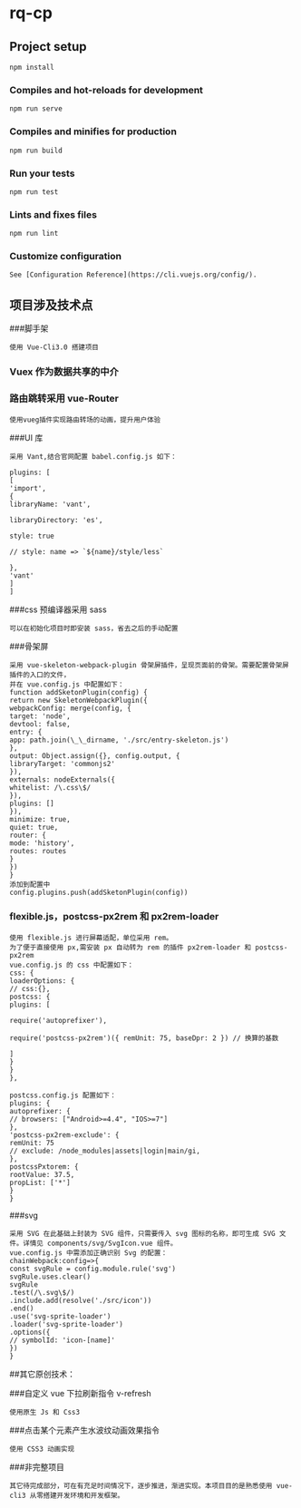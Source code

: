 # rq-cp

## Project setup

```
npm install
```

### Compiles and hot-reloads for development

```
npm run serve
```

### Compiles and minifies for production

```
npm run build
```

### Run your tests

```
npm run test
```

### Lints and fixes files

```
npm run lint
```

### Customize configuration

```
See [Configuration Reference](https://cli.vuejs.org/config/).
```

## 项目涉及技术点

###脚手架

```
使用 Vue-Cli3.0 搭建项目
```

### Vuex 作为数据共享的中介

### 路由跳转采用 vue-Router

```
使用vueg插件实现路由转场的动画，提升用户体验
```

###UI 库

```
采用 Vant,结合官网配置 babel.config.js 如下：

plugins: [
[
'import',
{
libraryName: 'vant',

libraryDirectory: 'es',

style: true

// style: name => `${name}/style/less`

},
'vant'
]
]
```

###css 预编译器采用 sass

```
可以在初始化项目时即安装 sass，省去之后的手动配置
```

###骨架屏

```
采用 vue-skeleton-webpack-plugin 骨架屏插件，呈现页面前的骨架。需要配置骨架屏插件的入口的文件，
并在 vue.config.js 中配置如下：
function addSketonPlugin(config) {
return new SkeletonWebpackPlugin({
webpackConfig: merge(config, {
target: 'node',
devtool: false,
entry: {
app: path.join(\_\_dirname, './src/entry-skeleton.js')
},
output: Object.assign({}, config.output, {
libraryTarget: 'commonjs2'
}),
externals: nodeExternals({
whitelist: /\.css\$/
}),
plugins: []
}),
minimize: true,
quiet: true,
router: {
mode: 'history',
routes: routes
}
})
}
添加到配置中
config.plugins.push(addSketonPlugin(config))
```

### flexible.js，postcss-px2rem 和 px2rem-loader

```
使用 flexible.js 进行屏幕适配，单位采用 rem。
为了便于直接使用 px,需安装 px 自动转为 rem 的插件 px2rem-loader 和 postcss-px2rem
vue.config.js 的 css 中配置如下：
css: {
loaderOptions: {
// css:{},
postcss: {
plugins: [

require('autoprefixer'),

require('postcss-px2rem')({ remUnit: 75, baseDpr: 2 }) // 换算的基数

]
}
}
},

postcss.config.js 配置如下：
plugins: {
autoprefixer: {
// browsers: ["Android>=4.4", "IOS>=7"]
},
'postcss-px2rem-exclude': {
remUnit: 75
// exclude: /node_modules|assets|login|main/gi,
},
postcssPxtorem: {
rootValue: 37.5,
propList: ['*']
}
}
```

###svg

```
采用 SVG 在此基础上封装为 SVG 组件，只需要传入 svg 图标的名称，即可生成 SVG 文件。详情见 components/svg/SvgIcon.vue 组件。
vue.config.js 中需添加正确识别 Svg 的配置：
chainWebpack:config=>{
const svgRule = config.module.rule('svg')
svgRule.uses.clear()
svgRule
.test(/\.svg\$/)
.include.add(resolve('./src/icon'))
.end()
.use('svg-sprite-loader')
.loader('svg-sprite-loader')
.options({
// symbolId: 'icon-[name]'
})
}

```

##其它原创技术：

###自定义 vue 下拉刷新指令 v-refresh

```
使用原生 Js 和 Css3
```

###点击某个元素产生水波纹动画效果指令

```
使用 CSS3 动画实现
```

###非完整项目

```
其它待完成部分，可在有充足时间情况下，逐步推进，渐进实现。本项目目的是熟悉使用 vue-cli3 从零搭建开发环境和开发框架。
```
